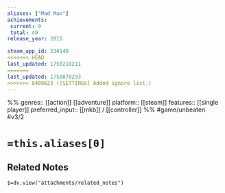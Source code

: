 ```yaml
---
aliases: ["Mad Max"]
achievements:
 current: 9
 total: 49
release_year: 2015

steam_app_id: 234140
<<<<<<< HEAD
last_updated: 1750218211
=======
last_updated: 1750870293
>>>>>>> 8409623 ([SETTINGS] Added ignore list.)
---
```

%%
genres:: [[action]] [[adventure]]
platform:: [[steam]]
features:: [[single player]]
preferred_input:: [[mkb]] / [[controller]]
%%
#game/unbeaten
#v3/2

# `=this.aliases[0]`
## Related Notes
`$=dv.view("attachments/related_notes")`